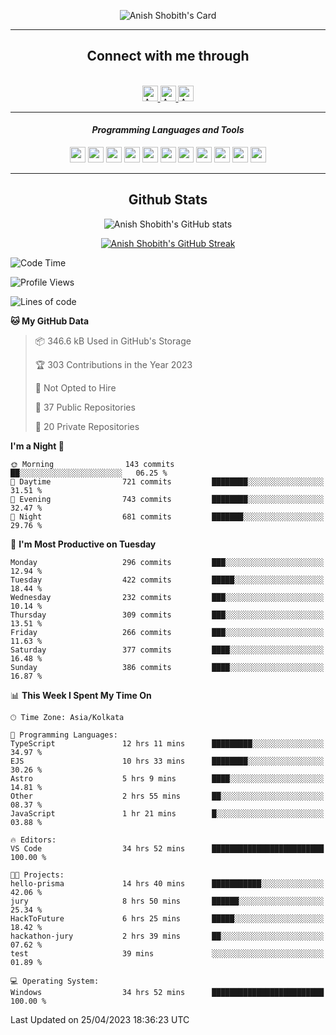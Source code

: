 <div align="center">

![Anish Shobith's Card](https://cardivo.vercel.app/api?name=Anish%20Shobith%20P%20S&description=Hi%20there%F0%9F%91%8B,%20I%20am%20a%2020-years-old.%20I%20am%20a%20Web%20and%20Application%20developer%20from%20India.%20Nice%20to%20meet%20you%20all.%20Looking%20forward%20to%20paritcipate%20with%20you.&image=https://i.imgur.com/WlQk3PY.jpg&&disableAnimation=true&site=https://anishshobithps.tech&pattern=plus&colorPattern=%23171616&backgroundColor=%231a1b26&instagram=anish_shobith&linkedin=Anish%20Shobith%20P%20S&fontColor=%23ffffff&iconColor=%23ffffff)

<hr>
 <h2> Connect with me through </h2>
<br>
<a href="https://www.instagram.com/anish_shobith/">
    <img alt="Anish Shobith's Instagram" width="25px" src="https://raw.githubusercontent.com/Anish-Shobith/Anish-Shobith/master/assets/socials/instagram.svg">
    </a>
    <a href="https://discord.gg/cWgDskT">
    <img alt="Anish Shobith's Discord", width="25px" src="https://raw.githubusercontent.com/Anish-Shobith/Anish-Shobith/master/assets/socials/discord.svg">
    </a>
    <a href="https://open.spotify.com/user/goshcrm0y9jzum2lffvu6f4hz">
    <img alt="Anish Shobith's Spotify", width="25px" src="https://raw.githubusercontent.com/Anish-Shobith/Anish-Shobith/master/assets/socials/spotify.svg">
    </a>
    <br>
    <hr>
    <h4> <i> Programming Languages and Tools </i> </h4>
    <img width="25px" src="https://raw.githubusercontent.com/Anish-Shobith/Anish-Shobith/master/assets/languages/javascript.svg">
    <img width="25px" src="https://raw.githubusercontent.com/Anish-Shobith/Anish-Shobith/master/assets/languages/typescript.svg">
    <img width="25px" src="https://raw.githubusercontent.com/Anish-Shobith/Anish-Shobith/master/assets/languages/cpp.svg">
    <img width="25px" src="https://raw.githubusercontent.com/Anish-Shobith/Anish-Shobith/master/assets/languages/ruby.svg">
    <img width="25px" src="https://raw.githubusercontent.com/Anish-Shobith/Anish-Shobith/master/assets/languages/html.svg">
    <img width="25px" src="https://raw.githubusercontent.com/Anish-Shobith/Anish-Shobith/master/assets/tools/nodejs.svg">
    <img width="25px" src="https://raw.githubusercontent.com/Anish-Shobith/Anish-Shobith/master/assets/tools/docker.svg">
    <img width="25px" src="https://raw.githubusercontent.com/Anish-Shobith/Anish-Shobith/master/assets/tools/webstorm.svg">
    <img width="25px" src="https://raw.githubusercontent.com/Anish-Shobith/Anish-Shobith/master/assets/tools/intellij.svg">
    <img width="25px" src="https://raw.githubusercontent.com/Anish-Shobith/Anish-Shobith/master/assets/tools/visualstudiocode.svg">
    <img width="25px" src="https://raw.githubusercontent.com/Anish-Shobith/Anish-Shobith/master/assets/tools/git.svg">
<hr>
 <h2> Github Stats </h2>

![Anish Shobith's GitHub stats](https://github-readme-stats-fk82.vercel.app/api?username=Anish-Shobith&show_icons=true&theme=tokyonight&count_private=true)

[![Anish Shobith's GitHub Streak](https://streak-stats.demolab.com?user=Anish-Shobith&theme=tokyonight&hide_border=true&border_radius=4.6)](https://git.io/streak-stats)

</div>

<!--START_SECTION:waka-->
![Code Time](http://img.shields.io/badge/Code%20Time-916%20hrs%2011%20mins-blue)

![Profile Views](http://img.shields.io/badge/Profile%20Views-45-blue)

![Lines of code](https://img.shields.io/badge/From%20Hello%20World%20I%27ve%20Written-497.8%20thousand%20lines%20of%20code-blue)

**🐱 My GitHub Data** 

> 📦 346.6 kB Used in GitHub's Storage 
 > 
> 🏆 303 Contributions in the Year 2023
 > 
> 🚫 Not Opted to Hire
 > 
> 📜 37 Public Repositories 
 > 
> 🔑 20 Private Repositories 
 > 
**I'm a Night 🦉** 

```text
🌞 Morning                143 commits         ██░░░░░░░░░░░░░░░░░░░░░░░   06.25 % 
🌆 Daytime                721 commits         ████████░░░░░░░░░░░░░░░░░   31.51 % 
🌃 Evening                743 commits         ████████░░░░░░░░░░░░░░░░░   32.47 % 
🌙 Night                  681 commits         ███████░░░░░░░░░░░░░░░░░░   29.76 % 
```
📅 **I'm Most Productive on Tuesday** 

```text
Monday                   296 commits         ███░░░░░░░░░░░░░░░░░░░░░░   12.94 % 
Tuesday                  422 commits         █████░░░░░░░░░░░░░░░░░░░░   18.44 % 
Wednesday                232 commits         ███░░░░░░░░░░░░░░░░░░░░░░   10.14 % 
Thursday                 309 commits         ███░░░░░░░░░░░░░░░░░░░░░░   13.51 % 
Friday                   266 commits         ███░░░░░░░░░░░░░░░░░░░░░░   11.63 % 
Saturday                 377 commits         ████░░░░░░░░░░░░░░░░░░░░░   16.48 % 
Sunday                   386 commits         ████░░░░░░░░░░░░░░░░░░░░░   16.87 % 
```


📊 **This Week I Spent My Time On** 

```text
🕑︎ Time Zone: Asia/Kolkata

💬 Programming Languages: 
TypeScript               12 hrs 11 mins      █████████░░░░░░░░░░░░░░░░   34.97 % 
EJS                      10 hrs 33 mins      ████████░░░░░░░░░░░░░░░░░   30.26 % 
Astro                    5 hrs 9 mins        ████░░░░░░░░░░░░░░░░░░░░░   14.81 % 
Other                    2 hrs 55 mins       ██░░░░░░░░░░░░░░░░░░░░░░░   08.37 % 
JavaScript               1 hr 21 mins        █░░░░░░░░░░░░░░░░░░░░░░░░   03.88 % 

🔥 Editors: 
VS Code                  34 hrs 52 mins      █████████████████████████   100.00 % 

🐱‍💻 Projects: 
hello-prisma             14 hrs 40 mins      ███████████░░░░░░░░░░░░░░   42.06 % 
jury                     8 hrs 50 mins       ██████░░░░░░░░░░░░░░░░░░░   25.34 % 
HackToFuture             6 hrs 25 mins       █████░░░░░░░░░░░░░░░░░░░░   18.42 % 
hackathon-jury           2 hrs 39 mins       ██░░░░░░░░░░░░░░░░░░░░░░░   07.62 % 
test                     39 mins             ░░░░░░░░░░░░░░░░░░░░░░░░░   01.89 % 

💻 Operating System: 
Windows                  34 hrs 52 mins      █████████████████████████   100.00 % 
```


 Last Updated on 25/04/2023 18:36:23 UTC
<!--END_SECTION:waka-->
